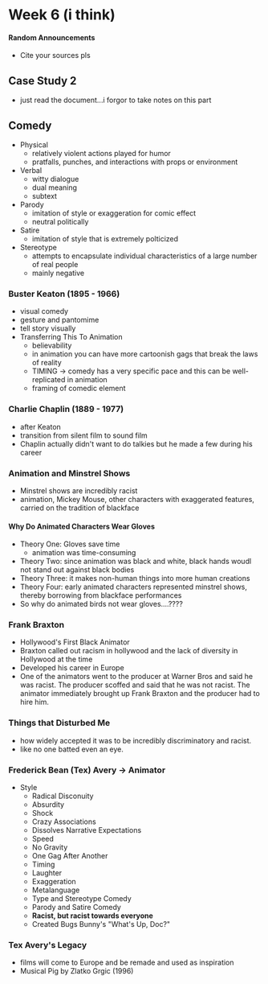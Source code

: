 # Week 6 (i think)

#### Random Announcements
- Cite your sources pls

## Case Study 2
- just read the document...i forgor to take notes on this part

## Comedy
- Physical
  - relatively violent actions played for humor
  - pratfalls, punches, and interactions with props or environment
- Verbal
  - witty dialogue
  - dual meaning
  - subtext
- Parody
  - imitation of style or exaggeration for comic effect
  - neutral politically
- Satire
  - imitation of style that is extremely polticized
- Stereotype
  - attempts to encapsulate individual characteristics of a large number of real people
  - mainly negative

### Buster Keaton (1895 - 1966)
- visual comedy
- gesture and pantomime
- tell story visually
- Transferring This To Animation
  - believability
  - in animation you can have more cartoonish gags that break the laws of reality
  - TIMING -> comedy has a very specific pace and this can be well-replicated in animation
  - framing of comedic element

### Charlie Chaplin (1889 - 1977)
- after Keaton
- transition from silent film to sound film
- Chaplin actually didn't want to do talkies but he made a few during his career

### Animation and Minstrel Shows
- Minstrel shows are incredibly racist
- animation, Mickey Mouse, other characters with exaggerated features, carried on the tradition of blackface

#### Why Do Animated Characters Wear Gloves
- Theory One: Gloves save time
  - animation was time-consuming
- Theory Two: since animation was black and white, black hands woudl not stand out against black bodies
- Theory Three: it makes non-human things into more human creations
- Theory Four: early animated characters represented minstrel shows, thereby borrowing from blackface performances
- So why do animated birds not wear gloves....????

### Frank Braxton
- Hollywood's First Black Animator
- Braxton called out racism in hollywood and the lack of diversity in Hollywood at the time
- Developed his career in Europe
- One of the animators went to the producer at Warner Bros and said he was racist. The producer scoffed and said that he was not racist. The animator immediately brought up Frank Braxton and the producer had to hire him.

### Things that Disturbed Me
- how widely accepted it was to be incredibly discriminatory and racist.
- like no one batted even an eye.

### Frederick Bean (Tex) Avery -> Animator
- Style
  - Radical Disconuity
  - Absurdity
  - Shock
  - Crazy Associations
  - Dissolves Narrative Expectations
  - Speed
  - No Gravity
  - One Gag After Another
  - Timing
  - Laughter
  - Exaggeration
  - Metalanguage
  - Type and Stereotype Comedy
  - Parody and Satire Comedy
  - **Racist, but racist towards everyone**
  - Created Bugs Bunny's "What's Up, Doc?"

### Tex Avery's Legacy
- films will come to Europe and be remade and used as inspiration
- Musical Pig by Zlatko Grgic (1996)